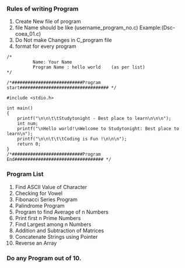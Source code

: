 ### Rules of writing Program
<ol>
<li>Create New file of program</li>
<li>file Name should be like (username_program_no.c) Example:(Dsc-coea_01.c)</li>
<li>Do Not make Changes in C_program file</li>
<li>format for every program</li>
</ol> 

```
/*       
          Name: Your Name
          Program Name : hello world    (as per list)                           
*/

/*###########################Program start################################## */

#include <stdio.h>

int main()
{
    printf("\n\n\t\tStudytonight - Best place to learn\n\n\n");
    int num;
    printf("\nHello world!\nWelcome to Studytonight: Best place to learn\n");
    printf("\n\n\t\t\tCoding is Fun !\n\n\n");
    return 0;
}
/*###########################Program End################################## */
```
### Program List
<ol>
<li>Find ASCII Value of Character</li>
<li>Checking for Vowel </li>
<li> Fibonacci Series Program</li>
<li>Palindrome Program </li>
<li>Program to find Average of n Numbers </li>
<li>Print first n Prime Numbers </li>
<li> Find Largest among n Numbers</li>
<li>Addition and Subtraction of Matrices </li>
<li>Concatenate Strings using Pointer </li>
<li>Reverse an Array </li>
</ol> 

### Do any Program out of 10.
